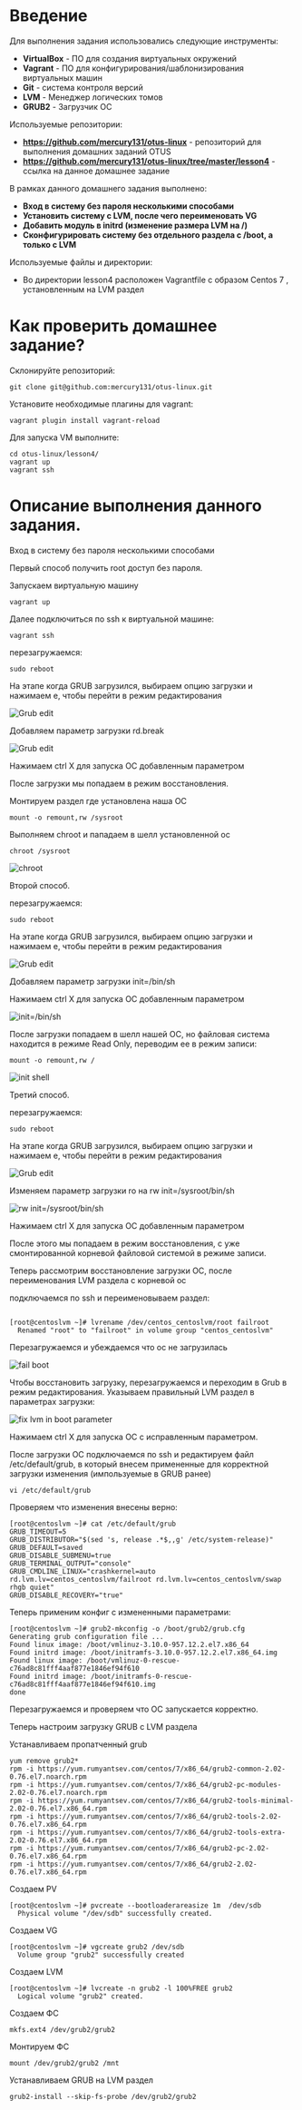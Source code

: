 # **Введение**

Для выполнения задания использовались следующие инструменты:
- **VirtualBox** - ПО для создания виртуальных окружений
- **Vagrant** - ПО для конфигурирования/шаблонизирования виртуальных машин
- **Git** - система контроля версий
- **LVM** - Менеджер логических томов
- **GRUB2** - Загрузчик ОС


Используемые репозитории:
- **https://github.com/mercury131/otus-linux** - репозиторий для выполнения домашних заданий OTUS
- **https://github.com/mercury131/otus-linux/tree/master/lesson4** - ссылка на данное домашнее задание

В рамках данного домашнего задания выполнено:
- **Вход в систему без пароля несколькими способами** 
- **Установить систему с LVM, после чего переименовать VG** 
- **Добавить модуль в initrd (изменение размера LVM на /)** 
- **Сконфигурировать систему без отдельного раздела с /boot, а только с LVM** 

Используемые файлы и директории:
- Во директории lesson4 расположен Vagrantfile с образом Centos 7 , установленным на LVM раздел


# Как проверить домашнее задание?

Склонируйте репозиторий:

```
git clone git@github.com:mercury131/otus-linux.git
```

Установите необходимые плагины для vagrant:

```
vagrant plugin install vagrant-reload
```

Для запуска VM выполните:

```
cd otus-linux/lesson4/
vagrant up 
vagrant ssh
```


# Описание выполнения данного задания.

Вход в систему без пароля несколькими способами

Первый способ получить root доступ без пароля. 

Запускаем виртуальную машину
```
vagrant up 
```

Далее подключиться по ssh к виртуальной машине:

```
vagrant ssh
```

перезагружаемся:

```
sudo reboot
```

На этапе когда GRUB загрузился, выбираем опцию загрузки и нажимаем e, чтобы перейти в режим редактирования

![Grub edit](https://i.gyazo.com/183f92cb785af372e58c63be93ca2871.png)

Добавляем параметр загрузки rd.break

![Grub edit](https://i.gyazo.com/bbb30316ef34e772edb9e218d5063a80.png)


Нажимаем ctrl X для запуска ОС добавленным параметром

После загрузки мы попадаем в режим восстановления.

Монтируем раздел где установлена наша ОС

```
mount -o remount,rw /sysroot
```

Выполняем chroot и пападаем в шелл установленной ос

```
chroot /sysroot
```

![chroot](https://i.gyazo.com/1eb5ec0dad49a0e4314aaff422af59de.png)



Второй способ. 

перезагружаемся:

```
sudo reboot
```

На этапе когда GRUB загрузился, выбираем опцию загрузки и нажимаем e, чтобы перейти в режим редактирования

![Grub edit](https://i.gyazo.com/183f92cb785af372e58c63be93ca2871.png)

Добавляем параметр загрузки init=/bin/sh

Нажимаем ctrl X для запуска ОС добавленным параметром


![init=/bin/sh](https://i.gyazo.com/84f0e3a5b71b17c7791e59f098854016.png)


После загрузки попадаем в шелл нашей ОС, но файловая система находится в режиме Read Only, переводим ее в режим записи:

```
mount -o remount,rw /
```

![init shell](https://i.gyazo.com/df9d519b288822a1cb2b38e6aa905a9b.png)


Третий способ.

перезагружаемся:

```
sudo reboot
```

На этапе когда GRUB загрузился, выбираем опцию загрузки и нажимаем e, чтобы перейти в режим редактирования

![Grub edit](https://i.gyazo.com/183f92cb785af372e58c63be93ca2871.png)

Изменяем параметр загрузки ro на rw init=/sysroot/bin/sh

![rw init=/sysroot/bin/sh](https://i.gyazo.com/3a67f37a6c1f084bae1f8583e15fcd49.png)

Нажимаем ctrl X для запуска ОС добавленным параметром

После этого мы попадаем в режим восстановления, с уже смонтированной корневой файловой системой в режиме записи.


Теперь рассмотрим восстановление загрузки ОС, после переименования LVM раздела с корневой ос


подключаемся по ssh и переименовываем раздел:
```

[root@centoslvm ~]# lvrename /dev/centos_centoslvm/root failroot
  Renamed "root" to "failroot" in volume group "centos_centoslvm"

```


Перезагружаемся и убеждаемся что ос не загрузилась

![fail boot](https://i.gyazo.com/028762271de84d398548d08b2ee849f8.png)

Чтобы восстановить загрузку, перезагружаемся и переходим в Grub в режим редактирования. 
Указываем правильный LVM раздел в параметрах загрузки:

![fix lvm in boot parameter](https://i.gyazo.com/80a9913b5f802492070d10b24d9775a5.png)


Нажимаем ctrl X для запуска ОС с исправленным параметром.

После загрузки ОС подключаемся по ssh и редактируем файл /etc/default/grub, в который внесем примененные для корректной загрузки изменения (импользуемые в GRUB ранее)


```
vi /etc/default/grub

```

Проверяем что изменения внесены верно:

```
[root@centoslvm ~]# cat /etc/default/grub
GRUB_TIMEOUT=5
GRUB_DISTRIBUTOR="$(sed 's, release .*$,,g' /etc/system-release)"
GRUB_DEFAULT=saved
GRUB_DISABLE_SUBMENU=true
GRUB_TERMINAL_OUTPUT="console"
GRUB_CMDLINE_LINUX="crashkernel=auto rd.lvm.lv=centos_centoslvm/failroot rd.lvm.lv=centos_centoslvm/swap rhgb quiet"
GRUB_DISABLE_RECOVERY="true"
```

Теперь применим конфиг с измененными параметрами:

```
[root@centoslvm ~]# grub2-mkconfig -o /boot/grub2/grub.cfg
Generating grub configuration file ...
Found linux image: /boot/vmlinuz-3.10.0-957.12.2.el7.x86_64
Found initrd image: /boot/initramfs-3.10.0-957.12.2.el7.x86_64.img
Found linux image: /boot/vmlinuz-0-rescue-c76ad8c81fff4aaf877e1846ef94f610
Found initrd image: /boot/initramfs-0-rescue-c76ad8c81fff4aaf877e1846ef94f610.img
done

```

Перезагружаемся и проверяем что ОС запускается корректно.


Теперь настроим загрузку GRUB с LVM раздела

Устанавливаем пропатченный grub

```
yum remove grub2*
rpm -i https://yum.rumyantsev.com/centos/7/x86_64/grub2-common-2.02-0.76.el7.noarch.rpm
rpm -i https://yum.rumyantsev.com/centos/7/x86_64/grub2-pc-modules-2.02-0.76.el7.noarch.rpm
rpm -i https://yum.rumyantsev.com/centos/7/x86_64/grub2-tools-minimal-2.02-0.76.el7.x86_64.rpm
rpm -i https://yum.rumyantsev.com/centos/7/x86_64/grub2-tools-2.02-0.76.el7.x86_64.rpm
rpm -i https://yum.rumyantsev.com/centos/7/x86_64/grub2-tools-extra-2.02-0.76.el7.x86_64.rpm
rpm -i https://yum.rumyantsev.com/centos/7/x86_64/grub2-pc-2.02-0.76.el7.x86_64.rpm
rpm -i https://yum.rumyantsev.com/centos/7/x86_64/grub2-2.02-0.76.el7.x86_64.rpm
```

Создаем PV

```
[root@centoslvm ~]# pvcreate --bootloaderareasize 1m  /dev/sdb
  Physical volume "/dev/sdb" successfully created.
```

Создаем VG

```
[root@centoslvm ~]# vgcreate grub2 /dev/sdb
  Volume group "grub2" successfully created

```

Создаем LVM

```
[root@centoslvm ~]# lvcreate -n grub2 -l 100%FREE grub2
  Logical volume "grub2" created.
```

Создаем ФС
```
mkfs.ext4 /dev/grub2/grub2
```

Монтируем ФС

```
mount /dev/grub2/grub2 /mnt
```

Устанавливаем GRUB на LVM раздел

```
grub2-install --skip-fs-probe /dev/grub2/grub2
```